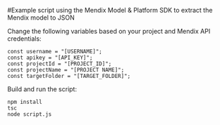 #Example script using the Mendix Model & Platform SDK to extract the Mendix model to JSON

Change the following variables based on your project and Mendix API credentials:
```
const username = "[USERNAME]";
const apikey = "[API_KEY]";
const projectId = "[PROJECT_ID]";
const projectName = "[PROJECT NAME]";
const targetFolder = "[TARGET_FOLDER]";
```

Build and run the script:
```
npm install
tsc
node script.js
```